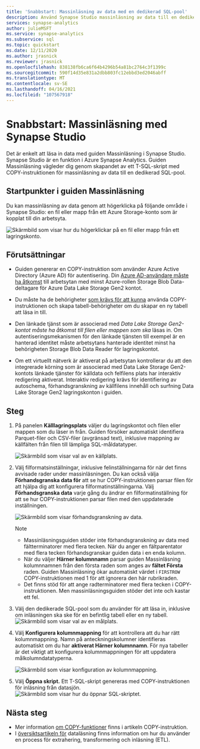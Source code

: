 ```yaml
---
title: 'Snabbstart: Massinläsning av data med en dedikerad SQL-pool'
description: Använd Synapse Studio massinläsning av data till en dedikerad SQL-pool i Azure Synapse Analytics.
services: synapse-analytics
author: julieMSFT
ms.service: synapse-analytics
ms.subservice: sql
ms.topic: quickstart
ms.date: 12/11/2020
ms.author: jrasnick
ms.reviewer: jrasnick
ms.openlocfilehash: 838138fb6ca6f64b4296b54a81bc2764c3f1399c
ms.sourcegitcommit: 590f14d35e831a2dbb803fc12ebbd3ed2046abff
ms.translationtype: MT
ms.contentlocale: sv-SE
ms.lasthandoff: 04/16/2021
ms.locfileid: "107567918"
---
```

# <a name="quickstart-bulk-loading-with-synapse-studio"></a>Snabbstart: Massinläsning med Synapse Studio

Det är enkelt att läsa in data med guiden Massinläsning i Synapse Studio. Synapse Studio är en funktion i Azure Synapse Analytics. Guiden Massinläsning vägleder dig genom skapandet [](/sql/t-sql/statements/copy-into-transact-sql?view=azure-sqldw-latest&preserve-view=true) av ett T-SQL-skript med COPY-instruktionen för massinläsning av data till en dedikerad SQL-pool. 

## <a name="entry-points-to-the-bulk-load-wizard"></a>Startpunkter i guiden Massinläsning

Du kan massinläsning av data genom att högerklicka på följande område i Synapse Studio: en fil eller mapp från ett Azure Storage-konto som är kopplat till din arbetsyta.

![Skärmbild som visar hur du högerklickar på en fil eller mapp från ett lagringskonto.](./sql/media/bulk-load/bulk-load-entry-point-0.png)

## <a name="prerequisites"></a>Förutsättningar

- Guiden genererar en COPY-instruktion som använder Azure Active Directory (Azure AD) för autentisering. Din [Azure AD-användare måste ha åtkomst](./sql-data-warehouse/quickstart-bulk-load-copy-tsql-examples.md#d-azure-active-directory-authentication) till arbetsytan med minst Azure-rollen Storage Blob Data-deltagare för Azure Data Lake Storage Gen2 kontot. 

- Du måste ha de behörigheter [som krävs för att kunna](/sql/t-sql/statements/copy-into-transact-sql?view=azure-sqldw-latest&preserve-view=true#permissions) använda COPY-instruktionen och skapa tabell-behörigheter om du skapar en ny tabell att läsa in till.

- Den länkade tjänst som är associerad med *Data Lake Storage Gen2-kontot måste ha åtkomst till filen eller mappen som ska* läsas in. Om autentiseringsmekanismen för den länkade tjänsten till exempel är en hanterad identitet måste arbetsytans hanterade identitet minst ha behörigheten Storage Blob Data Reader för lagringskontot.

- Om ett virtuellt nätverk är aktiverat på arbetsytan kontrollerar du att den integrerade körning som är associerad med Data Lake Storage Gen2-kontots länkade tjänster för källdata och felfilens plats har interaktiv redigering aktiverat. Interaktiv redigering krävs för identifiering av autoschema, förhandsgranskning av källfilens innehåll och surfning Data Lake Storage Gen2 lagringskonton i guiden.

## <a name="steps"></a>Steg

1. På panelen **Källlagringsplats** väljer du lagringskontot och filen eller mappen som du läser in från. Guiden försöker automatiskt identifiera Parquet-filer och CSV-filer (avgränsad text), inklusive mappning av källfälten från filen till lämpliga SQL-måldatatyper. 

   ![Skärmbild som visar val av en källplats.](./sql/media/bulk-load/bulk-load-source-location.png)

2. Välj filformatsinställningar, inklusive felinställningarna för när det finns avvisade rader under massinläsningen. Du kan också välja **Förhandsgranska data för** att se hur COPY-instruktionen parsar filen för att hjälpa dig att konfigurera filformatinställningarna. Välj **Förhandsgranska data** varje gång du ändrar en filformatinställning för att se hur COPY-instruktionen parsar filen med den uppdaterade inställningen.

   ![Skärmbild som visar förhandsgranskning av data.](./sql/media/bulk-load/bulk-load-file-format-settings-preview-data.png) 

   > [!NOTE]  
   >
   > - Massinläsningsguiden stöder inte förhandsgranskning av data med fältterminatorer med flera tecken. När du anger en fältparentator med flera tecken förhandsgranskar guiden data i en enda kolumn. 
   > - När du väljer **Härner kolumnnamn** parsar guiden Massinläsning kolumnnamnen från den första raden som anges av **fältet Första** raden. Guiden Massinläsning ökar automatiskt värdet i `FIRSTROW` COPY-instruktionen med 1 för att ignorera den här rubrikraden. 
   > - Det finns stöd för att ange radterminatorer med flera tecken i COPY-instruktionen. Men massinläsningsguiden stöder det inte och kastar ett fel.

3. Välj den dedikerade SQL-pool som du använder för att läsa in, inklusive om inläsningen ska ske för en befintlig tabell eller en ny tabell.
   ![Skärmbild som visar val av en målplats.](./sql/media/bulk-load/bulk-load-target-location.png)
4. Välj **Konfigurera kolumnmappning** för att kontrollera att du har rätt kolumnmappning. Namn på anteckningskolumner identifieras automatiskt om du har **aktiverat Härner kolumnnamn**. För nya tabeller är det viktigt att konfigurera kolumnmappningen för att uppdatera målkolumndatatyperna.

   ![Skärmbild som visar konfiguration av kolumnmappning.](./sql/media/bulk-load/bulk-load-target-location-column-mapping.png)
5. Välj **Öppna skript.** Ett T-SQL-skript genereras med COPY-instruktionen för inläsning från datasjön.
   ![Skärmbild som visar hur du öppnar SQL-skriptet.](./sql/media/bulk-load/bulk-load-target-final-script.png)

## <a name="next-steps"></a>Nästa steg

- Mer information [om COPY-funktioner](/sql/t-sql/statements/copy-into-transact-sql?view=azure-sqldw-latest&preserve-view=true#syntax) finns i artikeln COPY-instruktion.
- I [översiktsartikeln för](./sql-data-warehouse/design-elt-data-loading.md#what-is-elt) dataläsning finns information om hur du använder en process för extrahering, transformering och inläsning (ETL).
